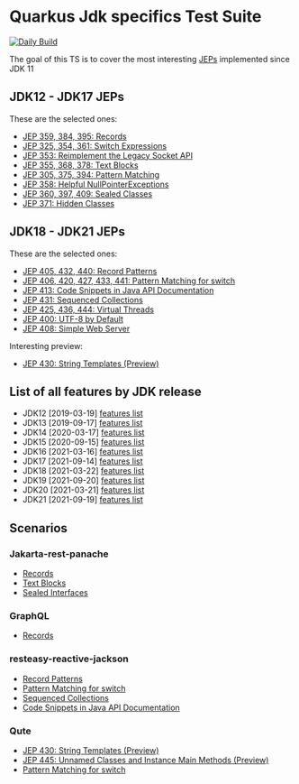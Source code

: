# Quarkus Jdk specifics Test Suite

[![Daily Build](https://github.com/quarkus-qe/quarkus-jdkspecifics/actions/workflows/ci.yml/badge.svg)](https://github.com/quarkus-qe/quarkus-jdkspecifics/actions/workflows/daily.yaml)

The goal of this TS is to cover the most interesting [JEPs](http://openjdk.java.net/jeps/1)  implemented since JDK 11

## JDK12 - JDK17 JEPs

These are the selected ones:

* [JEP 359, 384, 395: Records](https://openjdk.java.net/jeps/395)
* [JEP 325, 354, 361: Switch Expressions](https://openjdk.java.net/jeps/361)
* [JEP 353: Reimplement the Legacy Socket API](https://openjdk.java.net/jeps/353)
* [JEP 355, 368, 378: Text Blocks](https://openjdk.java.net/jeps/378)
* [JEP 305, 375, 394: Pattern Matching](https://openjdk.java.net/jeps/394)
* [JEP 358: Helpful NullPointerExceptions](https://openjdk.java.net/jeps/358)
* [JEP 360, 397, 409: Sealed Classes](https://openjdk.java.net/jeps/409)
* [JEP 371: Hidden Classes](https://openjdk.java.net/jeps/371)

## JDK18 - JDK21 JEPs

These are the selected ones:

* [JEP 405, 432, 440: Record Patterns](https://openjdk.java.net/jeps/440)
* [JEP 406, 420, 427, 433, 441: Pattern Matching for switch](https://openjdk.java.net/jeps/441)
* [JEP 413: Code Snippets in Java API Documentation](https://openjdk.java.net/jeps/413)
* [JEP 431: Sequenced Collections](https://openjdk.java.net/jeps/431)
* [JEP 425, 436, 444: Virtual Threads](https://openjdk.java.net/jeps/444)
* [JEP 400: UTF-8 by Default](https://openjdk.java.net/jeps/400)
* [JEP 408: Simple Web Server](https://openjdk.java.net/jeps/408)

Interesting preview:
* [JEP 430: String Templates (Preview)](https://openjdk.java.net/jeps/430)

## List of all features by JDK release

* JDK12 [2019-03-19] [features list](https://openjdk.java.net/projects/jdk/12/)
* JDK13 [2019-09-17] [features list](https://openjdk.java.net/projects/jdk/13/)
* JDK14 [2020-03-17] [features list](https://openjdk.java.net/projects/jdk/14/)
* JDK15 [2020-09-15] [features list](https://openjdk.java.net/projects/jdk/15/)
* JDK16 [2021-03-16] [features list](https://openjdk.java.net/projects/jdk/16/)
* JDK17 [2021-09-14] [features list](https://openjdk.java.net/projects/jdk/17/)
* JDK18 [2021-03-22] [features list](https://openjdk.java.net/projects/jdk/18/)
* JDK19 [2021-09-20] [features list](https://openjdk.java.net/projects/jdk/19/)
* JDK20 [2021-03-21] [features list](https://openjdk.java.net/projects/jdk/20/)
* JDK21 [2021-09-19] [features list](https://openjdk.java.net/projects/jdk/21/)

## Scenarios
### Jakarta-rest-panache
* [Records](https://openjdk.java.net/jeps/395)
* [Text Blocks](https://openjdk.java.net/jeps/378)
* [Sealed Interfaces](https://openjdk.java.net/jeps/409)

### GraphQL
* [Records](https://openjdk.java.net/jeps/395)

### resteasy-reactive-jackson
* [Record Patterns](https://openjdk.java.net/jeps/440)
* [Pattern Matching for switch](https://openjdk.java.net/jeps/441)
* [Sequenced Collections](https://openjdk.java.net/jeps/431)
* [Code Snippets in Java API Documentation](https://openjdk.java.net/jeps/413)

### Qute
* [JEP 430: String Templates (Preview)](https://openjdk.java.net/jeps/430)
* [JEP 445: Unnamed Classes and Instance Main Methods (Preview)](https://openjdk.java.net/jeps/445)
* [Pattern Matching for switch](https://openjdk.java.net/jeps/441)

